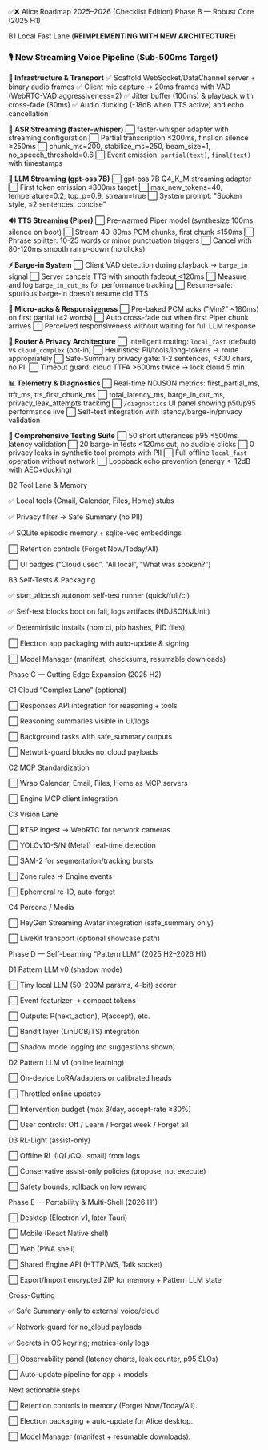 ✅❌ Alice Roadmap 2025–2026 (Checklist Edition)
Phase B — Robust Core (2025 H1)

B1 Local Fast Lane (**REIMPLEMENTING WITH NEW ARCHITECTURE**)

### **🎙️ New Streaming Voice Pipeline (Sub-500ms Target)**

**📁 Infrastructure & Transport**
✅ Scaffold WebSocket/DataChannel server + binary audio frames
✅ Client mic capture → 20ms frames with VAD (WebRTC-VAD aggressiveness=2)
✅ Jitter buffer (100ms) & playback with cross-fade (80ms)
✅ Audio ducking (-18dB when TTS active) and echo cancellation

**🎯 ASR Streaming (faster-whisper)**
⬜ faster-whisper adapter with streaming configuration
⬜ Partial transcription ≤200ms, final on silence ≥250ms
⬜ chunk_ms=200, stabilize_ms=250, beam_size=1, no_speech_threshold=0.6
⬜ Event emission: `partial(text)`, `final(text)` with timestamps

**🧠 LLM Streaming (gpt-oss 7B)**
⬜ gpt-oss 7B Q4_K_M streaming adapter 
⬜ First token emission ≤300ms target
⬜ max_new_tokens=40, temperature=0.2, top_p=0.9, stream=true
⬜ System prompt: "Spoken style, ≤2 sentences, concise"

**🔊 TTS Streaming (Piper)**
⬜ Pre-warmed Piper model (synthesize 100ms silence on boot)
⬜ Stream 40-80ms PCM chunks, first chunk ≤150ms
⬜ Phrase splitter: 10-25 words or minor punctuation triggers
⬜ Cancel with 80-120ms smooth ramp-down (no clicks)

**⚡ Barge-in System**
⬜ Client VAD detection during playback → `barge_in` signal
⬜ Server cancels TTS with smooth fadeout <120ms
⬜ Measure and log `barge_in_cut_ms` for performance tracking
⬜ Resume-safe: spurious barge-in doesn't resume old TTS

**🎵 Micro-acks & Responsiveness**
⬜ Pre-baked PCM acks ("Mm?" ~180ms) on first partial (≥2 words)
⬜ Auto cross-fade out when first Piper chunk arrives
⬜ Perceived responsiveness without waiting for full LLM response

**🧭 Router & Privacy Architecture**
⬜ Intelligent routing: `local_fast` (default) vs `cloud_complex` (opt-in)
⬜ Heuristics: PII/tools/long-tokens → route appropriately
⬜ Safe-Summary privacy gate: 1-2 sentences, ≤300 chars, no PII
⬜ Timeout guard: cloud TTFA >600ms twice → lock cloud 5 min

**📊 Telemetry & Diagnostics**
⬜ Real-time NDJSON metrics: first_partial_ms, ttft_ms, tts_first_chunk_ms
⬜ total_latency_ms, barge_in_cut_ms, privacy_leak_attempts tracking
⬜ `/diagnostics` UI panel showing p50/p95 performance live
⬜ Self-test integration with latency/barge-in/privacy validation

**🧪 Comprehensive Testing Suite**
⬜ 50 short utterances p95 ≤500ms latency validation
⬜ 20 barge-in tests <120ms cut, no audible clicks
⬜ 0 privacy leaks in synthetic tool prompts with PII
⬜ Full offline `local_fast` operation without network
⬜ Loopback echo prevention (energy <-12dB with AEC+ducking)

B2 Tool Lane & Memory

✅ Local tools (Gmail, Calendar, Files, Home) stubs

✅ Privacy filter → Safe Summary (no PII)

✅ SQLite episodic memory + sqlite-vec embeddings

⬜ Retention controls (Forget Now/Today/All)

⬜ UI badges (“Cloud used”, “All local”, “What was spoken?”)

B3 Self-Tests & Packaging

✅ start_alice.sh autonom self-test runner (quick/full/ci)

✅ Self-test blocks boot on fail, logs artifacts (NDJSON/JUnit)

✅ Deterministic installs (npm ci, pip hashes, PID files)

⬜ Electron app packaging with auto-update & signing

⬜ Model Manager (manifest, checksums, resumable downloads)

Phase C — Cutting Edge Expansion (2025 H2)

C1 Cloud “Complex Lane” (optional)

⬜ Responses API integration for reasoning + tools

⬜ Reasoning summaries visible in UI/logs

⬜ Background tasks with safe_summary outputs

⬜ Network-guard blocks no_cloud payloads

C2 MCP Standardization

⬜ Wrap Calendar, Email, Files, Home as MCP servers

⬜ Engine MCP client integration

C3 Vision Lane

⬜ RTSP ingest → WebRTC for network cameras

⬜ YOLOv10-S/N (Metal) real-time detection

⬜ SAM-2 for segmentation/tracking bursts

⬜ Zone rules → Engine events

⬜ Ephemeral re-ID, auto-forget

C4 Persona / Media

⬜ HeyGen Streaming Avatar integration (safe_summary only)

⬜ LiveKit transport (optional showcase path)

Phase D — Self-Learning “Pattern LLM” (2025 H2–2026 H1)

D1 Pattern LLM v0 (shadow mode)

⬜ Tiny local LLM (50–200M params, 4-bit) scorer

⬜ Event featurizer → compact tokens

⬜ Outputs: P(next_action), P(accept), etc.

⬜ Bandit layer (LinUCB/TS) integration

⬜ Shadow mode logging (no suggestions shown)

D2 Pattern LLM v1 (online learning)

⬜ On-device LoRA/adapters or calibrated heads

⬜ Throttled online updates

⬜ Intervention budget (max 3/day, accept-rate ≥30%)

⬜ User controls: Off / Learn / Forget week / Forget all

D3 RL-Light (assist-only)

⬜ Offline RL (IQL/CQL small) from logs

⬜ Conservative assist-only policies (propose, not execute)

⬜ Safety bounds, rollback on low reward

Phase E — Portability & Multi-Shell (2026 H1)

⬜ Desktop (Electron v1, later Tauri)

⬜ Mobile (React Native shell)

⬜ Web (PWA shell)

⬜ Shared Engine API (HTTP/WS, Talk socket)

⬜ Export/Import encrypted ZIP for memory + Pattern LLM state

Cross-Cutting

✅ Safe Summary-only to external voice/cloud

✅ Network-guard for no_cloud payloads

✅ Secrets in OS keyring; metrics-only logs

⬜ Observability panel (latency charts, leak counter, p95 SLOs)

⬜ Auto-update pipeline for app + models

Next actionable steps

⬜ Retention controls in memory (Forget Now/Today/All).

⬜ Electron packaging + auto-update for Alice desktop.

⬜ Model Manager (manifest + resumable downloads).